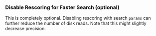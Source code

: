 ### Disable Rescoring for Faster Search (optional)

This is completely optional. Disabling rescoring with search `params` can further reduce the number of disk reads. Note that this might slightly decrease precision.

